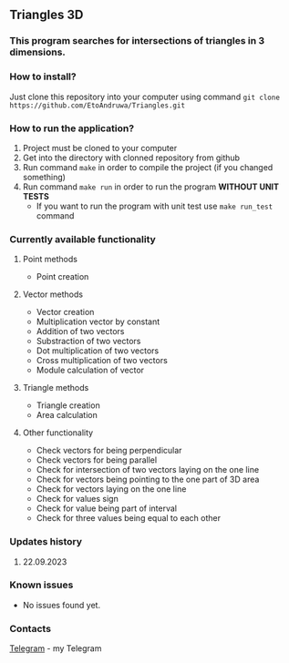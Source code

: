 ## Triangles 3D
### This program searches for intersections of triangles in 3 dimensions.

### How to install?
Just clone this repository into your computer using command `git clone https://github.com/EtoAndruwa/Triangles.git`

### How to run the application?
1. Project must be cloned to your computer
2. Get into the directory with clonned repository from github
3. Run command `make` in order to compile the project (if you changed something)
4. Run command `make run` in order to run the program **WITHOUT UNIT TESTS**
    * If you want to run the program with unit test use `make run_test` command

### Currently available functionality
1. Point methods
    * Point creation
2. Vector methods
    * Vector creation
    * Multiplication vector by constant
    * Addition of two vectors
    * Substraction of two vectors
    * Dot multiplication of two vectors
    * Cross multiplication of two vectors
    * Module calculation of vector
3. Triangle methods
    * Triangle creation
    * Area calculation

4. Other functionality
    * Check vectors for being perpendicular
    * Check vectors for being parallel
    * Check for intersection of two vectors laying on the one line
    * Check for vectors being pointing to the one part of 3D area
    * Check for vectors laying on the one line
    * Check for values sign
    * Check for value being part of interval
    * Check for three values being equal to each other

### Updates history
1. 22.09.2023 

### Known issues
* No issues found yet.

### Contacts
[Telegram](https://t.me/eto_andruwa "Telegram") - my Telegram




